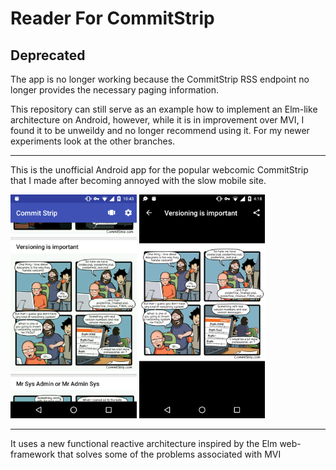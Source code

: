# Reader For CommitStrip

## Deprecated

The app is no longer working because the CommitStrip RSS endpoint no longer provides the necessary paging information.  

This repository can still serve as an example how to implement an Elm-like architecture on Android, however, while it is in improvement over MVI, I found it to be unweildy and no longer recommend using it. For my newer experiments look at the other branches. 

------

This is the unofficial Android app for the popular webcomic CommitStrip that I made after becoming annoyed with the slow mobile site. 

<img src="/Screenshot_Feed.png" width="40%"/>   <img src="/Screenshot_Zoom.png" width="40%"/>

----
It uses a new functional reactive architecture inspired by the Elm web-framework that solves some of the problems associated with MVI
